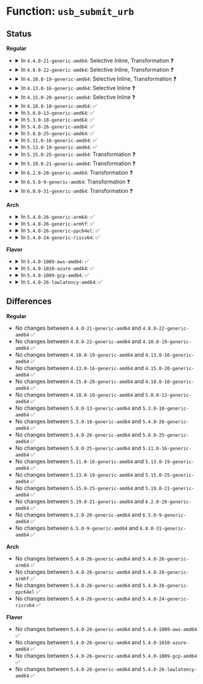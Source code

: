 # Function: <code>usb_submit_urb</code>

## Status
<b>Regular</b>
<ul>
<li>
<details>
<summary>In <code>4.4.0-21-generic-amd64</code>: Selective Inline, Transformation ❓</summary>

```c
int usb_submit_urb(struct urb * urb, gfp_t mem_flags)
```

```json
{
  "name": "usb_submit_urb",
  "collision_type": "Unique Global",
  "inline_type": "Selective",
  "funcs": [
    {
      "addr": 18446744071585202496,
      "name": "usb_submit_urb",
      "external": true,
      "loc": "drivers/usb/core/urb.c:324",
      "file": "drivers/usb/core/urb.c",
      "inline": "not declared, inlined",
      "caller_inline": [],
      "caller_func": [
        "drivers/usb/core/hub.c:hub_irq",
        "drivers/usb/core/hub.c:hub_activate",
        "drivers/usb/core/message.c:usb_start_wait_urb",
        "drivers/usb/core/message.c:usb_sg_wait",
        "drivers/usb/core/devio.c:proc_do_submiturb",
        "drivers/usb/core/devio.c:proc_do_submiturb"
      ]
    }
  ],
  "symbols": [
    {
      "addr": 18446744071585202496,
      "name": "usb_submit_urb.part.6",
      "section": ".text",
      "bind": "STB_LOCAL",
      "size": 1364
    },
    {
      "addr": 18446744071585203872,
      "name": "usb_submit_urb",
      "section": ".text",
      "bind": "STB_GLOBAL",
      "size": 107
    }
  ]
}
```
</details>
</li>
<li>
<details>
<summary>In <code>4.8.0-22-generic-amd64</code>: Selective Inline, Transformation ❓</summary>

```c
int usb_submit_urb(struct urb * urb, gfp_t mem_flags)
```

```json
{
  "name": "usb_submit_urb",
  "collision_type": "Unique Global",
  "inline_type": "Selective",
  "funcs": [
    {
      "addr": 18446744071585594640,
      "name": "usb_submit_urb",
      "external": true,
      "loc": "drivers/usb/core/urb.c:324",
      "file": "drivers/usb/core/urb.c",
      "inline": "not declared, inlined",
      "caller_inline": [],
      "caller_func": [
        "drivers/usb/core/hub.c:hub_activate",
        "drivers/usb/core/hub.c:hub_irq",
        "drivers/usb/core/message.c:usb_sg_wait",
        "drivers/usb/core/message.c:usb_start_wait_urb",
        "drivers/usb/core/devio.c:proc_do_submiturb",
        "drivers/usb/core/devio.c:proc_do_submiturb"
      ]
    }
  ],
  "symbols": [
    {
      "addr": 18446744071585594640,
      "name": "usb_submit_urb.part.6",
      "section": ".text",
      "bind": "STB_LOCAL",
      "size": 1318
    },
    {
      "addr": 18446744071585595968,
      "name": "usb_submit_urb",
      "section": ".text",
      "bind": "STB_GLOBAL",
      "size": 106
    }
  ]
}
```
</details>
</li>
<li>
<details>
<summary>In <code>4.10.0-19-generic-amd64</code>: Selective Inline, Transformation ❓</summary>

```c
int usb_submit_urb(struct urb * urb, gfp_t mem_flags)
```

```json
{
  "name": "usb_submit_urb",
  "collision_type": "Unique Global",
  "inline_type": "Selective",
  "funcs": [
    {
      "addr": 18446744071585782240,
      "name": "usb_submit_urb",
      "external": true,
      "loc": "drivers/usb/core/urb.c:327",
      "file": "drivers/usb/core/urb.c",
      "inline": "not declared, inlined",
      "caller_inline": [],
      "caller_func": [
        "drivers/usb/core/hub.c:hub_activate",
        "drivers/usb/core/hub.c:hub_irq",
        "drivers/usb/core/message.c:usb_sg_wait",
        "drivers/usb/core/message.c:usb_start_wait_urb",
        "drivers/usb/core/devio.c:proc_do_submiturb",
        "drivers/usb/core/devio.c:proc_do_submiturb"
      ]
    }
  ],
  "symbols": [
    {
      "addr": 18446744071585782240,
      "name": "usb_submit_urb.part.8",
      "section": ".text",
      "bind": "STB_LOCAL",
      "size": 1324
    },
    {
      "addr": 18446744071585783568,
      "name": "usb_submit_urb",
      "section": ".text",
      "bind": "STB_GLOBAL",
      "size": 106
    }
  ]
}
```
</details>
</li>
<li>
<details>
<summary>In <code>4.13.0-16-generic-amd64</code>: Selective Inline ❓</summary>

```c
int usb_submit_urb(struct urb * urb, gfp_t mem_flags)
```

```json
{
  "name": "usb_submit_urb",
  "collision_type": "Unique Global",
  "inline_type": "Selective",
  "funcs": [
    {
      "addr": 18446744071585869280,
      "name": "usb_submit_urb",
      "external": true,
      "loc": "drivers/usb/core/urb.c:327",
      "file": "drivers/usb/core/urb.c",
      "inline": "not declared, inlined",
      "caller_inline": [],
      "caller_func": [
        "drivers/usb/core/hub.c:hub_activate",
        "drivers/usb/core/hub.c:hub_irq",
        "drivers/usb/core/message.c:usb_sg_wait",
        "drivers/usb/core/message.c:usb_start_wait_urb",
        "drivers/usb/core/devio.c:proc_do_submiturb",
        "drivers/usb/core/devio.c:proc_do_submiturb"
      ]
    }
  ],
  "symbols": [
    {
      "addr": 18446744071585869280,
      "name": "usb_submit_urb",
      "section": ".text",
      "bind": "STB_GLOBAL",
      "size": 1369
    }
  ]
}
```
</details>
</li>
<li>
<details>
<summary>In <code>4.15.0-20-generic-amd64</code>: Selective Inline ❓</summary>

```c
int usb_submit_urb(struct urb * urb, gfp_t mem_flags)
```

```json
{
  "name": "usb_submit_urb",
  "collision_type": "Unique Global",
  "inline_type": "Selective",
  "funcs": [
    {
      "addr": 18446744071586309280,
      "name": "usb_submit_urb",
      "external": true,
      "loc": "drivers/usb/core/urb.c:352",
      "file": "drivers/usb/core/urb.c",
      "inline": "not declared, inlined",
      "caller_inline": [],
      "caller_func": [
        "drivers/usb/core/hub.c:hub_activate",
        "drivers/usb/core/hub.c:hub_irq",
        "drivers/usb/core/message.c:usb_sg_wait",
        "drivers/usb/core/message.c:usb_start_wait_urb",
        "drivers/usb/core/devio.c:proc_do_submiturb",
        "drivers/usb/core/devio.c:proc_do_submiturb"
      ]
    }
  ],
  "symbols": [
    {
      "addr": 18446744071586309280,
      "name": "usb_submit_urb",
      "section": ".text",
      "bind": "STB_GLOBAL",
      "size": 1447
    }
  ]
}
```
</details>
</li>
<li>
<details>
<summary>In <code>4.18.0-10-generic-amd64</code>: ✅</summary>

```c
int usb_submit_urb(struct urb * urb, gfp_t mem_flags)
```

```json
{
  "name": "usb_submit_urb",
  "collision_type": "Unique Global",
  "inline_type": "No",
  "funcs": [
    {
      "addr": 18446744071586566080,
      "name": "usb_submit_urb",
      "external": true,
      "loc": "drivers/usb/core/urb.c:352",
      "file": "drivers/usb/core/urb.c",
      "inline": "seen, unknown",
      "caller_inline": [],
      "caller_func": [
        "drivers/usb/core/hub.c:hub_activate",
        "drivers/usb/core/hub.c:hub_irq",
        "drivers/usb/core/message.c:usb_sg_wait",
        "drivers/usb/core/message.c:usb_start_wait_urb",
        "drivers/usb/core/devio.c:proc_do_submiturb",
        "drivers/usb/core/devio.c:proc_do_submiturb"
      ]
    }
  ],
  "symbols": [
    {
      "addr": 18446744071586566080,
      "name": "usb_submit_urb",
      "section": ".text",
      "bind": "STB_GLOBAL",
      "size": 1438
    }
  ]
}
```
</details>
</li>
<li>
<details>
<summary>In <code>5.0.0-13-generic-amd64</code>: ✅</summary>

```c
int usb_submit_urb(struct urb * urb, gfp_t mem_flags)
```

```json
{
  "name": "usb_submit_urb",
  "collision_type": "Unique Global",
  "inline_type": "No",
  "funcs": [
    {
      "addr": 18446744071586715120,
      "name": "usb_submit_urb",
      "external": true,
      "loc": "drivers/usb/core/urb.c:352",
      "file": "drivers/usb/core/urb.c",
      "inline": "seen, unknown",
      "caller_inline": [],
      "caller_func": [
        "drivers/usb/core/hub.c:hub_activate",
        "drivers/usb/core/hub.c:hub_irq",
        "drivers/usb/core/message.c:usb_sg_wait",
        "drivers/usb/core/message.c:usb_start_wait_urb",
        "drivers/usb/core/devio.c:proc_do_submiturb",
        "drivers/usb/core/devio.c:proc_do_submiturb"
      ]
    }
  ],
  "symbols": [
    {
      "addr": 18446744071586715120,
      "name": "usb_submit_urb",
      "section": ".text",
      "bind": "STB_GLOBAL",
      "size": 1448
    }
  ]
}
```
</details>
</li>
<li>
<details>
<summary>In <code>5.3.0-18-generic-amd64</code>: ✅</summary>

```c
int usb_submit_urb(struct urb * urb, gfp_t mem_flags)
```

```json
{
  "name": "usb_submit_urb",
  "collision_type": "Unique Global",
  "inline_type": "No",
  "funcs": [
    {
      "addr": 18446744071586970384,
      "name": "usb_submit_urb",
      "external": true,
      "loc": "drivers/usb/core/urb.c:351",
      "file": "drivers/usb/core/urb.c",
      "inline": "seen, unknown",
      "caller_inline": [],
      "caller_func": [
        "drivers/usb/core/hub.c:hub_activate",
        "drivers/usb/core/hub.c:hub_resubmit_irq_urb",
        "drivers/usb/core/message.c:usb_sg_wait",
        "drivers/usb/core/message.c:usb_start_wait_urb",
        "drivers/usb/core/devio.c:proc_do_submiturb",
        "drivers/usb/core/devio.c:proc_do_submiturb"
      ]
    }
  ],
  "symbols": [
    {
      "addr": 18446744071586970384,
      "name": "usb_submit_urb",
      "section": ".text",
      "bind": "STB_GLOBAL",
      "size": 1497
    }
  ]
}
```
</details>
</li>
<li>
<details>
<summary>In <code>5.4.0-26-generic-amd64</code>: ✅</summary>

```c
int usb_submit_urb(struct urb * urb, gfp_t mem_flags)
```

```json
{
  "name": "usb_submit_urb",
  "collision_type": "Unique Global",
  "inline_type": "No",
  "funcs": [
    {
      "addr": 18446744071587169424,
      "name": "usb_submit_urb",
      "external": true,
      "loc": "drivers/usb/core/urb.c:352",
      "file": "drivers/usb/core/urb.c",
      "inline": "seen, unknown",
      "caller_inline": [],
      "caller_func": [
        "drivers/usb/core/hub.c:hub_activate",
        "drivers/usb/core/hub.c:hub_resubmit_irq_urb",
        "drivers/usb/core/message.c:usb_sg_wait",
        "drivers/usb/core/message.c:usb_start_wait_urb",
        "drivers/usb/core/devio.c:proc_do_submiturb",
        "drivers/usb/core/devio.c:proc_do_submiturb"
      ]
    }
  ],
  "symbols": [
    {
      "addr": 18446744071587169424,
      "name": "usb_submit_urb",
      "section": ".text",
      "bind": "STB_GLOBAL",
      "size": 1497
    }
  ]
}
```
</details>
</li>
<li>
<details>
<summary>In <code>5.8.0-25-generic-amd64</code>: ✅</summary>

```c
int usb_submit_urb(struct urb * urb, gfp_t mem_flags)
```

```json
{
  "name": "usb_submit_urb",
  "collision_type": "Unique Global",
  "inline_type": "No",
  "funcs": [
    {
      "addr": 18446744071588018672,
      "name": "usb_submit_urb",
      "external": true,
      "loc": "drivers/usb/core/urb.c:352",
      "file": "drivers/usb/core/urb.c",
      "inline": "seen, unknown",
      "caller_inline": [],
      "caller_func": [
        "drivers/usb/core/hub.c:hub_activate",
        "drivers/usb/core/hub.c:hub_resubmit_irq_urb",
        "drivers/usb/core/message.c:usb_sg_wait",
        "drivers/usb/core/message.c:usb_start_wait_urb",
        "drivers/usb/core/devio.c:proc_do_submiturb",
        "drivers/usb/core/devio.c:proc_do_submiturb"
      ]
    }
  ],
  "symbols": [
    {
      "addr": 18446744071588018672,
      "name": "usb_submit_urb",
      "section": ".text",
      "bind": "STB_GLOBAL",
      "size": 1423
    }
  ]
}
```
</details>
</li>
<li>
<details>
<summary>In <code>5.11.0-16-generic-amd64</code>: ✅</summary>

```c
int usb_submit_urb(struct urb * urb, gfp_t mem_flags)
```

```json
{
  "name": "usb_submit_urb",
  "collision_type": "Unique Global",
  "inline_type": "No",
  "funcs": [
    {
      "addr": 18446744071588070832,
      "name": "usb_submit_urb",
      "external": true,
      "loc": "drivers/usb/core/urb.c:367",
      "file": "drivers/usb/core/urb.c",
      "inline": "seen, unknown",
      "caller_inline": [],
      "caller_func": [
        "drivers/usb/core/hub.c:hub_activate",
        "drivers/usb/core/hub.c:hub_resubmit_irq_urb",
        "drivers/usb/core/message.c:usb_sg_wait",
        "drivers/usb/core/message.c:usb_start_wait_urb",
        "drivers/usb/core/devio.c:proc_do_submiturb",
        "drivers/usb/core/devio.c:proc_do_submiturb"
      ]
    }
  ],
  "symbols": [
    {
      "addr": 18446744071588070832,
      "name": "usb_submit_urb",
      "section": ".text",
      "bind": "STB_GLOBAL",
      "size": 1474
    }
  ]
}
```
</details>
</li>
<li>
<details>
<summary>In <code>5.13.0-19-generic-amd64</code>: ✅</summary>

```c
int usb_submit_urb(struct urb * urb, gfp_t mem_flags)
```

```json
{
  "name": "usb_submit_urb",
  "collision_type": "Unique Global",
  "inline_type": "No",
  "funcs": [
    {
      "addr": 18446744071587953616,
      "name": "usb_submit_urb",
      "external": true,
      "loc": "drivers/usb/core/urb.c:367",
      "file": "drivers/usb/core/urb.c",
      "inline": "seen, unknown",
      "caller_inline": [],
      "caller_func": [
        "drivers/usb/core/hub.c:hub_activate",
        "drivers/usb/core/hub.c:hub_resubmit_irq_urb",
        "drivers/usb/core/message.c:usb_sg_wait",
        "drivers/usb/core/message.c:usb_start_wait_urb",
        "drivers/usb/core/devio.c:proc_do_submiturb",
        "drivers/usb/core/devio.c:proc_do_submiturb"
      ]
    }
  ],
  "symbols": [
    {
      "addr": 18446744071587953616,
      "name": "usb_submit_urb",
      "section": ".text",
      "bind": "STB_GLOBAL",
      "size": 1469
    }
  ]
}
```
</details>
</li>
<li>
<details>
<summary>In <code>5.15.0-25-generic-amd64</code>: Transformation ❓</summary>

```c
int usb_submit_urb(struct urb * urb, gfp_t mem_flags)
```

```json
{
  "name": "usb_submit_urb",
  "collision_type": "Unique Global",
  "inline_type": "No",
  "funcs": [
    {
      "addr": 0,
      "name": "usb_submit_urb",
      "external": true,
      "loc": "drivers/usb/core/urb.c:367",
      "file": "drivers/usb/core/urb.c",
      "inline": "seen, unknown",
      "caller_inline": [],
      "caller_func": [
        "drivers/usb/core/hub.c:hub_activate",
        "drivers/usb/core/hub.c:hub_resubmit_irq_urb",
        "drivers/usb/core/message.c:usb_sg_wait",
        "drivers/usb/core/message.c:usb_start_wait_urb",
        "drivers/usb/core/devio.c:proc_do_submiturb",
        "drivers/usb/core/devio.c:proc_do_submiturb",
        "drivers/usb/core/devio.c:usbfs_start_wait_urb"
      ]
    }
  ],
  "symbols": [
    {
      "addr": 18446744071592566451,
      "name": "usb_submit_urb.cold",
      "section": ".text",
      "bind": "STB_LOCAL",
      "size": 86
    },
    {
      "addr": 18446744071588564256,
      "name": "usb_submit_urb",
      "section": ".text",
      "bind": "STB_GLOBAL",
      "size": 1729
    }
  ]
}
```
</details>
</li>
<li>
<details>
<summary>In <code>5.19.0-21-generic-amd64</code>: Transformation ❓</summary>

```c
int usb_submit_urb(struct urb * urb, gfp_t mem_flags)
```

```json
{
  "name": "usb_submit_urb",
  "collision_type": "Unique Global",
  "inline_type": "No",
  "funcs": [
    {
      "addr": 0,
      "name": "usb_submit_urb",
      "external": true,
      "loc": "drivers/usb/core/urb.c:367",
      "file": "drivers/usb/core/urb.c",
      "inline": "seen, unknown",
      "caller_inline": [],
      "caller_func": [
        "drivers/usb/core/hub.c:hub_activate",
        "drivers/usb/core/hub.c:hub_resubmit_irq_urb",
        "drivers/usb/core/message.c:usb_sg_wait",
        "drivers/usb/core/message.c:usb_start_wait_urb",
        "drivers/usb/core/devio.c:proc_do_submiturb",
        "drivers/usb/core/devio.c:proc_do_submiturb",
        "drivers/usb/core/devio.c:usbfs_start_wait_urb"
      ]
    }
  ],
  "symbols": [
    {
      "addr": 18446744071594445398,
      "name": "usb_submit_urb.cold",
      "section": ".text",
      "bind": "STB_LOCAL",
      "size": 86
    },
    {
      "addr": 18446744071589974912,
      "name": "usb_submit_urb",
      "section": ".text",
      "bind": "STB_GLOBAL",
      "size": 1761
    }
  ]
}
```
</details>
</li>
<li>
<details>
<summary>In <code>6.2.0-20-generic-amd64</code>: Transformation ❓</summary>

```c
int usb_submit_urb(struct urb * urb, gfp_t mem_flags)
```

```json
{
  "name": "usb_submit_urb",
  "collision_type": "Unique Global",
  "inline_type": "No",
  "funcs": [
    {
      "addr": 0,
      "name": "usb_submit_urb",
      "external": true,
      "loc": "drivers/usb/core/urb.c:368",
      "file": "drivers/usb/core/urb.c",
      "inline": "seen, unknown",
      "caller_inline": [],
      "caller_func": [
        "drivers/usb/core/hub.c:hub_activate",
        "drivers/usb/core/hub.c:hub_resubmit_irq_urb",
        "drivers/usb/core/message.c:usb_sg_wait",
        "drivers/usb/core/message.c:usb_start_wait_urb",
        "drivers/usb/core/devio.c:proc_do_submiturb",
        "drivers/usb/core/devio.c:proc_do_submiturb",
        "drivers/usb/core/devio.c:usbfs_start_wait_urb"
      ]
    }
  ],
  "symbols": [
    {
      "addr": 18446744071596271876,
      "name": "usb_submit_urb.cold",
      "section": ".text",
      "bind": "STB_LOCAL",
      "size": 86
    },
    {
      "addr": 18446744071591568464,
      "name": "usb_submit_urb",
      "section": ".text",
      "bind": "STB_GLOBAL",
      "size": 1724
    }
  ]
}
```
</details>
</li>
<li>
<details>
<summary>In <code>6.5.0-9-generic-amd64</code>: Transformation ❓</summary>

```c
int usb_submit_urb(struct urb * urb, gfp_t mem_flags)
```

```json
{
  "name": "usb_submit_urb",
  "collision_type": "Unique Global",
  "inline_type": "No",
  "funcs": [
    {
      "addr": 0,
      "name": "usb_submit_urb",
      "external": true,
      "loc": "drivers/usb/core/urb.c:368",
      "file": "drivers/usb/core/urb.c",
      "inline": "seen, unknown",
      "caller_inline": [],
      "caller_func": [
        "drivers/usb/core/hub.c:hub_activate",
        "drivers/usb/core/hub.c:hub_resubmit_irq_urb",
        "drivers/usb/core/message.c:usb_sg_wait",
        "drivers/usb/core/message.c:usb_start_wait_urb",
        "drivers/usb/core/devio.c:proc_do_submiturb",
        "drivers/usb/core/devio.c:proc_do_submiturb",
        "drivers/usb/core/devio.c:usbfs_start_wait_urb"
      ]
    }
  ],
  "symbols": [
    {
      "addr": 18446744071596801682,
      "name": "usb_submit_urb.cold",
      "section": ".text",
      "bind": "STB_LOCAL",
      "size": 86
    },
    {
      "addr": 18446744071591990208,
      "name": "usb_submit_urb",
      "section": ".text",
      "bind": "STB_GLOBAL",
      "size": 1739
    }
  ]
}
```
</details>
</li>
<li>
<details>
<summary>In <code>6.8.0-31-generic-amd64</code>: Transformation ❓</summary>

```c
int usb_submit_urb(struct urb * urb, gfp_t mem_flags)
```

```json
{
  "name": "usb_submit_urb",
  "collision_type": "Unique Global",
  "inline_type": "No",
  "funcs": [
    {
      "addr": 0,
      "name": "usb_submit_urb",
      "external": true,
      "loc": "drivers/usb/core/urb.c:368",
      "file": "drivers/usb/core/urb.c",
      "inline": "seen, unknown",
      "caller_inline": [],
      "caller_func": [
        "drivers/usb/core/hub.c:hub_activate",
        "drivers/usb/core/hub.c:hub_resubmit_irq_urb",
        "drivers/usb/core/message.c:usb_sg_wait",
        "drivers/usb/core/message.c:usb_start_wait_urb",
        "drivers/usb/core/devio.c:proc_do_submiturb",
        "drivers/usb/core/devio.c:proc_do_submiturb",
        "drivers/usb/core/devio.c:usbfs_start_wait_urb"
      ]
    }
  ],
  "symbols": [
    {
      "addr": 18446744071597725288,
      "name": "usb_submit_urb.cold",
      "section": ".text",
      "bind": "STB_LOCAL",
      "size": 86
    },
    {
      "addr": 18446744071592730128,
      "name": "usb_submit_urb",
      "section": ".text",
      "bind": "STB_GLOBAL",
      "size": 1642
    }
  ]
}
```
</details>
</li>
</ul>
<b>Arch</b>
<ul>
<li>
<details>
<summary>In <code>5.4.0-26-generic-arm64</code>: ✅</summary>

```c
int usb_submit_urb(struct urb * urb, gfp_t mem_flags)
```

```json
{
  "name": "usb_submit_urb",
  "collision_type": "Unique Global",
  "inline_type": "No",
  "funcs": [
    {
      "addr": 18446603336500248680,
      "name": "usb_submit_urb",
      "external": true,
      "loc": "drivers/usb/core/urb.c:352",
      "file": "drivers/usb/core/urb.c",
      "inline": "seen, unknown",
      "caller_inline": [],
      "caller_func": [
        "drivers/usb/core/hub.c:hub_activate",
        "drivers/usb/core/hub.c:hub_resubmit_irq_urb",
        "drivers/usb/core/message.c:usb_sg_wait",
        "drivers/usb/core/message.c:usb_start_wait_urb",
        "drivers/usb/core/devio.c:proc_do_submiturb",
        "drivers/usb/core/devio.c:proc_do_submiturb"
      ]
    }
  ],
  "symbols": [
    {
      "addr": 18446603336500248680,
      "name": "usb_submit_urb",
      "section": ".text",
      "bind": "STB_GLOBAL",
      "size": 1420
    }
  ]
}
```
</details>
</li>
<li>
<details>
<summary>In <code>5.4.0-26-generic-armhf</code>: ✅</summary>

```c
int usb_submit_urb(struct urb * urb, gfp_t mem_flags)
```

```json
{
  "name": "usb_submit_urb",
  "collision_type": "Unique Global",
  "inline_type": "No",
  "funcs": [
    {
      "addr": 3232723528,
      "name": "usb_submit_urb",
      "external": true,
      "loc": "drivers/usb/core/urb.c:352",
      "file": "drivers/usb/core/urb.c",
      "inline": "seen, unknown",
      "caller_inline": [],
      "caller_func": [
        "drivers/usb/core/hub.c:hub_activate",
        "drivers/usb/core/hub.c:hub_resubmit_irq_urb",
        "drivers/usb/core/message.c:usb_sg_wait",
        "drivers/usb/core/message.c:usb_start_wait_urb",
        "drivers/usb/core/devio.c:proc_do_submiturb",
        "drivers/usb/core/devio.c:proc_do_submiturb"
      ]
    }
  ],
  "symbols": [
    {
      "addr": 3232723528,
      "name": "usb_submit_urb",
      "section": ".text",
      "bind": "STB_GLOBAL",
      "size": 1404
    }
  ]
}
```
</details>
</li>
<li>
<details>
<summary>In <code>5.4.0-26-generic-ppc64el</code>: ✅</summary>

```c
int usb_submit_urb(struct urb * urb, gfp_t mem_flags)
```

```json
{
  "name": "usb_submit_urb",
  "collision_type": "Unique Global",
  "inline_type": "No",
  "funcs": [
    {
      "addr": 13835058055293543168,
      "name": "usb_submit_urb",
      "external": true,
      "loc": "drivers/usb/core/urb.c:352",
      "file": "drivers/usb/core/urb.c",
      "inline": "seen, unknown",
      "caller_inline": [],
      "caller_func": [
        "drivers/usb/core/hub.c:hub_activate",
        "drivers/usb/core/hub.c:hub_resubmit_irq_urb",
        "drivers/usb/core/message.c:usb_sg_wait",
        "drivers/usb/core/message.c:usb_start_wait_urb",
        "drivers/usb/core/devio.c:proc_do_submiturb",
        "drivers/usb/core/devio.c:proc_do_submiturb"
      ]
    }
  ],
  "symbols": [
    {
      "addr": 13835058055293543168,
      "name": "usb_submit_urb",
      "section": ".text",
      "bind": "STB_GLOBAL",
      "size": 1892
    }
  ]
}
```
</details>
</li>
<li>
<details>
<summary>In <code>5.4.0-24-generic-riscv64</code>: ✅</summary>

```c
int usb_submit_urb(struct urb * urb, gfp_t mem_flags)
```

```json
{
  "name": "usb_submit_urb",
  "collision_type": "Unique Global",
  "inline_type": "No",
  "funcs": [
    {
      "addr": 18446743936277165028,
      "name": "usb_submit_urb",
      "external": true,
      "loc": "drivers/usb/core/urb.c:352",
      "file": "drivers/usb/core/urb.c",
      "inline": "seen, unknown",
      "caller_inline": [],
      "caller_func": [
        "drivers/usb/core/hub.c:hub_activate",
        "drivers/usb/core/hub.c:hub_resubmit_irq_urb",
        "drivers/usb/core/message.c:usb_sg_wait",
        "drivers/usb/core/message.c:usb_start_wait_urb",
        "drivers/usb/core/devio.c:proc_do_submiturb",
        "drivers/usb/core/devio.c:proc_do_submiturb"
      ]
    }
  ],
  "symbols": [
    {
      "addr": 18446743936277165028,
      "name": "usb_submit_urb",
      "section": ".text",
      "bind": "STB_GLOBAL",
      "size": 1248
    }
  ]
}
```
</details>
</li>
</ul>
<b>Flavor</b>
<ul>
<li>
<details>
<summary>In <code>5.4.0-1009-aws-amd64</code>: ✅</summary>

```c
int usb_submit_urb(struct urb * urb, gfp_t mem_flags)
```

```json
{
  "name": "usb_submit_urb",
  "collision_type": "Unique Global",
  "inline_type": "No",
  "funcs": [
    {
      "addr": 18446744071586875504,
      "name": "usb_submit_urb",
      "external": true,
      "loc": "drivers/usb/core/urb.c:352",
      "file": "drivers/usb/core/urb.c",
      "inline": "seen, unknown",
      "caller_inline": [],
      "caller_func": [
        "drivers/usb/core/hub.c:hub_activate",
        "drivers/usb/core/hub.c:hub_resubmit_irq_urb",
        "drivers/usb/core/message.c:usb_sg_wait",
        "drivers/usb/core/message.c:usb_start_wait_urb",
        "drivers/usb/core/devio.c:proc_do_submiturb",
        "drivers/usb/core/devio.c:proc_do_submiturb"
      ]
    }
  ],
  "symbols": [
    {
      "addr": 18446744071586875504,
      "name": "usb_submit_urb",
      "section": ".text",
      "bind": "STB_GLOBAL",
      "size": 1497
    }
  ]
}
```
</details>
</li>
<li>
<details>
<summary>In <code>5.4.0-1010-azure-amd64</code>: ✅</summary>

```c
int usb_submit_urb(struct urb * urb, gfp_t mem_flags)
```

```json
{
  "name": "usb_submit_urb",
  "collision_type": "Unique Global",
  "inline_type": "No",
  "funcs": [
    {
      "addr": 18446744071586816640,
      "name": "usb_submit_urb",
      "external": true,
      "loc": "drivers/usb/core/urb.c:352",
      "file": "drivers/usb/core/urb.c",
      "inline": "seen, unknown",
      "caller_inline": [],
      "caller_func": [
        "drivers/usb/core/hub.c:hub_activate",
        "drivers/usb/core/hub.c:hub_resubmit_irq_urb",
        "drivers/usb/core/message.c:usb_sg_wait",
        "drivers/usb/core/message.c:usb_start_wait_urb",
        "drivers/usb/core/devio.c:proc_do_submiturb",
        "drivers/usb/core/devio.c:proc_do_submiturb"
      ]
    }
  ],
  "symbols": [
    {
      "addr": 18446744071586816640,
      "name": "usb_submit_urb",
      "section": ".text",
      "bind": "STB_GLOBAL",
      "size": 1497
    }
  ]
}
```
</details>
</li>
<li>
<details>
<summary>In <code>5.4.0-1009-gcp-amd64</code>: ✅</summary>

```c
int usb_submit_urb(struct urb * urb, gfp_t mem_flags)
```

```json
{
  "name": "usb_submit_urb",
  "collision_type": "Unique Global",
  "inline_type": "No",
  "funcs": [
    {
      "addr": 18446744071587123984,
      "name": "usb_submit_urb",
      "external": true,
      "loc": "drivers/usb/core/urb.c:352",
      "file": "drivers/usb/core/urb.c",
      "inline": "seen, unknown",
      "caller_inline": [],
      "caller_func": [
        "drivers/usb/core/hub.c:hub_activate",
        "drivers/usb/core/hub.c:hub_resubmit_irq_urb",
        "drivers/usb/core/message.c:usb_sg_wait",
        "drivers/usb/core/message.c:usb_start_wait_urb",
        "drivers/usb/core/devio.c:proc_do_submiturb",
        "drivers/usb/core/devio.c:proc_do_submiturb"
      ]
    }
  ],
  "symbols": [
    {
      "addr": 18446744071587123984,
      "name": "usb_submit_urb",
      "section": ".text",
      "bind": "STB_GLOBAL",
      "size": 1497
    }
  ]
}
```
</details>
</li>
<li>
<details>
<summary>In <code>5.4.0-26-lowlatency-amd64</code>: ✅</summary>

```c
int usb_submit_urb(struct urb * urb, gfp_t mem_flags)
```

```json
{
  "name": "usb_submit_urb",
  "collision_type": "Unique Global",
  "inline_type": "No",
  "funcs": [
    {
      "addr": 18446744071587231088,
      "name": "usb_submit_urb",
      "external": true,
      "loc": "drivers/usb/core/urb.c:352",
      "file": "drivers/usb/core/urb.c",
      "inline": "seen, unknown",
      "caller_inline": [],
      "caller_func": [
        "drivers/usb/core/hub.c:hub_activate",
        "drivers/usb/core/hub.c:hub_resubmit_irq_urb",
        "drivers/usb/core/message.c:usb_sg_wait",
        "drivers/usb/core/message.c:usb_start_wait_urb",
        "drivers/usb/core/devio.c:proc_do_submiturb",
        "drivers/usb/core/devio.c:proc_do_submiturb"
      ]
    }
  ],
  "symbols": [
    {
      "addr": 18446744071587231088,
      "name": "usb_submit_urb",
      "section": ".text",
      "bind": "STB_GLOBAL",
      "size": 1497
    }
  ]
}
```
</details>
</li>
</ul>

## Differences
<b>Regular</b>
<ul>
<li>
No changes between <code>4.4.0-21-generic-amd64</code> and <code>4.8.0-22-generic-amd64</code> ✅
</li>
<li>
No changes between <code>4.8.0-22-generic-amd64</code> and <code>4.10.0-19-generic-amd64</code> ✅
</li>
<li>
No changes between <code>4.10.0-19-generic-amd64</code> and <code>4.13.0-16-generic-amd64</code> ✅
</li>
<li>
No changes between <code>4.13.0-16-generic-amd64</code> and <code>4.15.0-20-generic-amd64</code> ✅
</li>
<li>
No changes between <code>4.15.0-20-generic-amd64</code> and <code>4.18.0-10-generic-amd64</code> ✅
</li>
<li>
No changes between <code>4.18.0-10-generic-amd64</code> and <code>5.0.0-13-generic-amd64</code> ✅
</li>
<li>
No changes between <code>5.0.0-13-generic-amd64</code> and <code>5.3.0-18-generic-amd64</code> ✅
</li>
<li>
No changes between <code>5.3.0-18-generic-amd64</code> and <code>5.4.0-26-generic-amd64</code> ✅
</li>
<li>
No changes between <code>5.4.0-26-generic-amd64</code> and <code>5.8.0-25-generic-amd64</code> ✅
</li>
<li>
No changes between <code>5.8.0-25-generic-amd64</code> and <code>5.11.0-16-generic-amd64</code> ✅
</li>
<li>
No changes between <code>5.11.0-16-generic-amd64</code> and <code>5.13.0-19-generic-amd64</code> ✅
</li>
<li>
No changes between <code>5.13.0-19-generic-amd64</code> and <code>5.15.0-25-generic-amd64</code> ✅
</li>
<li>
No changes between <code>5.15.0-25-generic-amd64</code> and <code>5.19.0-21-generic-amd64</code> ✅
</li>
<li>
No changes between <code>5.19.0-21-generic-amd64</code> and <code>6.2.0-20-generic-amd64</code> ✅
</li>
<li>
No changes between <code>6.2.0-20-generic-amd64</code> and <code>6.5.0-9-generic-amd64</code> ✅
</li>
<li>
No changes between <code>6.5.0-9-generic-amd64</code> and <code>6.8.0-31-generic-amd64</code> ✅
</li>
</ul>
<b>Arch</b>
<ul>
<li>
No changes between <code>5.4.0-26-generic-amd64</code> and <code>5.4.0-26-generic-arm64</code> ✅
</li>
<li>
No changes between <code>5.4.0-26-generic-amd64</code> and <code>5.4.0-26-generic-armhf</code> ✅
</li>
<li>
No changes between <code>5.4.0-26-generic-amd64</code> and <code>5.4.0-26-generic-ppc64el</code> ✅
</li>
<li>
No changes between <code>5.4.0-26-generic-amd64</code> and <code>5.4.0-24-generic-riscv64</code> ✅
</li>
</ul>
<b>Flavor</b>
<ul>
<li>
No changes between <code>5.4.0-26-generic-amd64</code> and <code>5.4.0-1009-aws-amd64</code> ✅
</li>
<li>
No changes between <code>5.4.0-26-generic-amd64</code> and <code>5.4.0-1010-azure-amd64</code> ✅
</li>
<li>
No changes between <code>5.4.0-26-generic-amd64</code> and <code>5.4.0-1009-gcp-amd64</code> ✅
</li>
<li>
No changes between <code>5.4.0-26-generic-amd64</code> and <code>5.4.0-26-lowlatency-amd64</code> ✅
</li>
</ul>
